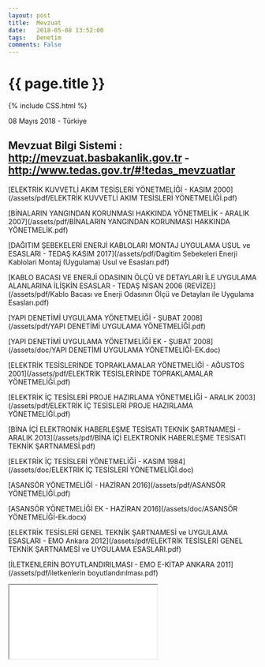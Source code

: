 ```yaml
---
layout: post
title:  Mevzuat
date:   2018-05-08 13:52:00
tags:   Denetim
comments: False
---
```


{{ page.title }}
================
{% include CSS.html %}

<p class="meta">08 Mayıs 2018 - Türkiye</p>

Mevzuat Bilgi Sistemi : http://mevzuat.basbakanlik.gov.tr - http://www.tedas.gov.tr/#!tedas_mevzuatlar
-------------


[ELEKTRİK KUVVETLİ AKIM TESİSLERİ YÖNETMELİĞİ - KASIM 2000](/assets/pdf/ELEKTRİK KUVVETLİ AKIM TESİSLERİ YÖNETMELİĞİ.pdf)

[BİNALARIN YANGINDAN KORUNMASI HAKKINDA YÖNETMELİK - ARALIK 2007](/assets/pdf/BİNALARIN YANGINDAN KORUNMASI HAKKINDA YÖNETMELİK.pdf)

[DAĞITIM ŞEBEKELERİ ENERJİ KABLOLARI MONTAJ UYGULAMA USUL ve ESASLARI - TEDAŞ KASIM 2017](/assets/pdf/Dagitim Sebekeleri Enerji Kablolari Montaj (Uygulama) Usul ve Esasları.pdf)

[KABLO BACASI VE ENERJİ ODASININ ÖLÇÜ VE DETAYLARI İLE UYGULAMA ALANLARINA İLİŞKİN ESASLAR - TEDAŞ NİSAN 2006 (REVİZE)](/assets/pdf/Kablo Bacası ve Enerji Odasının Ölçü ve Detayları ile Uygulama Esasları.pdf)

[YAPI DENETİMİ UYGULAMA YÖNETMELİĞİ - ŞUBAT 2008](/assets/pdf/YAPI DENETİMİ UYGULAMA YÖNETMELİĞİ.pdf)

[YAPI DENETİMİ UYGULAMA YÖNETMELİĞİ EK - ŞUBAT 2008](/assets/doc/YAPI DENETİMİ UYGULAMA YÖNETMELİĞİ-EK.doc)

[ELEKTRİK TESİSLERİNDE TOPRAKLAMALAR YÖNETMELİĞİ - AĞUSTOS 2001](/assets/pdf/ELEKTRİK TESİSLERİNDE TOPRAKLAMALAR YÖNETMELİĞİ.pdf)

[ELEKTRİK İÇ TESİSLERİ PROJE HAZIRLAMA YÖNETMELİĞİ - ARALIK 2003](/assets/pdf/ELEKTRİK İÇ TESİSLERİ PROJE HAZIRLAMA YÖNETMELİĞİ.pdf)

[BİNA İÇİ ELEKTRONİK HABERLEŞME TESİSATI TEKNİK ŞARTNAMESİ - ARALIK 2013](/assets/pdf/BİNA İÇİ ELEKTRONİK HABERLEŞME TESİSATI TEKNİK ŞARTNAMESİ.pdf)

[ELEKTRİK İÇ TESİSLERİ YÖNETMELİĞİ - KASIM 1984](/assets/doc/ELEKTRİK İÇ TESİSLERİ YÖNETMELİĞİ.doc)

[ASANSÖR YÖNETMELİĞİ - HAZİRAN 2016](/assets/pdf/ASANSÖR YÖNETMELİĞİ.pdf)

[ASANSÖR YÖNETMELİĞİ EK - HAZİRAN 2016](/assets/doc/ASANSÖR YÖNETMELİĞİ-Ek.docx)

[ELEKTRİK TESİSLERİ GENEL TEKNİK ŞARTNAMESİ ve UYGULAMA ESASLARI - EMO Ankara 2012](/assets/pdf/ELEKTRİK TESİSLERİ GENEL TEKNİK ŞARTNAMESİ ve UYGULAMA ESASLARI.pdf)

[İLETKENLERİN BOYUTLANDIRILMASI - EMO E-KİTAP ANKARA 2011](/assets/pdf/iletkenlerin boyutlandırılması.pdf)

<iframe src="//sharecad.org/cadframe/load?url=http://www.vdemir.github.com/assets/MEDICANA ASANSOR RUHSAT TESLİM 092017.dwg" scrolling="no"></iframe>


<html>
  <head>
    <style>
$green: #27ae60;
$dark-green: #16a085;

*, *:before, *:after {
  -moz-box-sizing: border-box; -webkit-box-sizing: border-box; box-sizing: border-box;
 }

html, body {
  margin: 0;
  padding: 0;
  width: 100%;
  height: 100%;
  }

body {
  padding: 5em 1em;
  background-image: url(http://lh5.googleusercontent.com/-WS8PXb1VNBM/UyoVSVKkppI/AAAAAAAAA2Q/nVNI3smYtcI/w540-h300-no/kids.jpg);
  background-repeat: no-repeat;
  background-size: cover;
  background-position: center;
  }

@import url(https://fonts.googleapis.com/css?family=Covered+By+Your+Grace);

h1 {
  text-align: center;
  font-size: 275%;
  font-family: 'Covered By Your Grace', cursive;
  font-weight: 300;
  margin-top: -1em;
  text-shadow: 0 2px 1px white;
  }

#box {
  margin: auto;
  width: 50em;
  @media all and (max-width: 52em) {
    width: 100%;
    }
  height: 100%;
  white-space: nowrap;
  }
#center {
  vertical-align: middle;
  display: inline-block;
  white-space: normal;
  }
#box:after {
  content: "";
  width: 1px;
  height: 100%;
  vertical-align: middle;
  display: inline-block;
  margin-right: -10px;
  }

table {
  background-color: white;
  padding: 1em;
  &, * {
    border-color: $green !important;
    }
  th {
    text-transform: uppercase;
    font-weight: 300;
    text-align: center;
    color: white;
    background-color: $green;
    position: relative;
    &:after {
      content: "";
      display: block;
      height: 5px;
      right: 0;
      left: 0;
      bottom: 0;
      background-color: $dark-green;
      position: absolute;
      }
    }
  }
    </style>
  </head>
  <body>
  </body>
</html>
